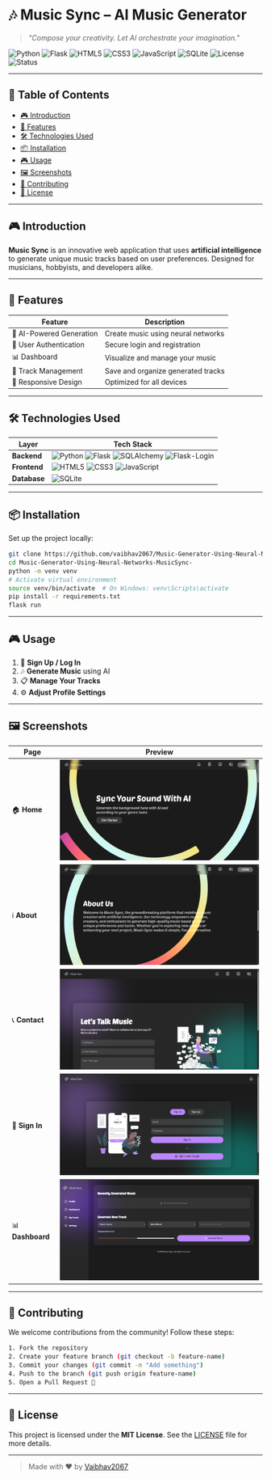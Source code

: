 # 🎶 Music Sync – AI Music Generator

> *"Compose your creativity. Let AI orchestrate your imagination."*

![Python](https://img.shields.io/badge/-Python-3776AB?logo=python\&logoColor=white)
![Flask](https://img.shields.io/badge/-Flask-000000?logo=flask\&logoColor=white)
![HTML5](https://img.shields.io/badge/-HTML5-E34F26?logo=html5\&logoColor=white)
![CSS3](https://img.shields.io/badge/-CSS3-1572B6?logo=css3\&logoColor=white)
![JavaScript](https://img.shields.io/badge/-JavaScript-F7DF1E?logo=javascript\&logoColor=black)
![SQLite](https://img.shields.io/badge/-SQLite-003B57?logo=sqlite\&logoColor=white)
![License](https://img.shields.io/badge/License-MIT-green)
![Status](https://img.shields.io/badge/Project-Active-brightgreen)

---

## 📁 Table of Contents

* [🎮 Introduction](#-introduction)
* [🚀 Features](#-features)
* [🛠️ Technologies Used](#-technologies-used)
* [📦 Installation](#-installation)
* [🎮 Usage](#-usage)
* [🖼️ Screenshots](#-screenshots)
* [🤝 Contributing](#-contributing)
* [📜 License](#-license)

---

## 🎮 Introduction

**Music Sync** is an innovative web application that uses **artificial intelligence** to generate unique music tracks based on user preferences. Designed for musicians, hobbyists, and developers alike.

---

## 🚀 Features

| Feature                  | Description                        |
| ------------------------ | ---------------------------------- |
| 🎵 AI-Powered Generation | Create music using neural networks |
| 👤 User Authentication   | Secure login and registration      |
| 📊 Dashboard             | Visualize and manage your music    |
| 📂 Track Management      | Save and organize generated tracks |
| 📱 Responsive Design     | Optimized for all devices          |

---

## 🛠️ Technologies Used

| Layer        | Tech Stack                                                                                                                                                                                                                                                                                                                                                      |
| ------------ | --------------------------------------------------------------------------------------------------------------------------------------------------------------------------------------------------------------------------------------------------------------------------------------------------------------------------------------------------------------- |
| **Backend**  | ![Python](https://img.shields.io/badge/-Python-3776AB?logo=python\&logoColor=white) ![Flask](https://img.shields.io/badge/-Flask-000000?logo=flask\&logoColor=white) ![SQLAlchemy](https://img.shields.io/badge/-SQLAlchemy-D71F00?logo=sqlalchemy\&logoColor=white) ![Flask-Login](https://img.shields.io/badge/-Flask--Login-000?logo=flask\&logoColor=white) |
| **Frontend** | ![HTML5](https://img.shields.io/badge/-HTML5-E34F26?logo=html5\&logoColor=white) ![CSS3](https://img.shields.io/badge/-CSS3-1572B6?logo=css3\&logoColor=white) ![JavaScript](https://img.shields.io/badge/-JavaScript-F7DF1E?logo=javascript\&logoColor=black)                                                                                                  |
| **Database** | ![SQLite](https://img.shields.io/badge/-SQLite-003B57?logo=sqlite\&logoColor=white)                                                                                                                                                                                                                                                                             |

---

## 📦 Installation

Set up the project locally:

```bash
git clone https://github.com/vaibhav2067/Music-Generator-Using-Neural-Networks-MusicSync-.git
cd Music-Generator-Using-Neural-Networks-MusicSync-
python -m venv venv
# Activate virtual environment
source venv/bin/activate  # On Windows: venv\Scripts\activate
pip install -r requirements.txt
flask run
```

---

## 🎮 Usage

1. 🔐 **Sign Up / Log In**
2. 🎶 **Generate Music** using AI
3. 📋 **Manage Your Tracks**
4. ⚙️ **Adjust Profile Settings**

---

## 🖼️ Screenshots

| Page             | Preview                                         |
| ---------------- | ----------------------------------------------- |
| 🏠 **Home**      | ![Home](static/components/home1.png)            |
| ℹ️ **About**     | ![About](static/components/about1.png)          |
| 📞 **Contact**   | ![Contact](static/components/contact1.png)      |
| 🔑 **Sign In**   | ![Sign In](static/components/signin1.png)       |
| 📊 **Dashboard** | ![Dashboard](static/components/dashboard12.png) |

---

## 🤝 Contributing

We welcome contributions from the community! Follow these steps:

```bash
1. Fork the repository
2. Create your feature branch (git checkout -b feature-name)
3. Commit your changes (git commit -m "Add something")
4. Push to the branch (git push origin feature-name)
5. Open a Pull Request 🚀
```

---

## 📜 License

This project is licensed under the **MIT License**.
See the [LICENSE](LICENSE) file for more details.

---

> Made with ❤️ by [Vaibhav2067](https://github.com/vaibhav2067)
